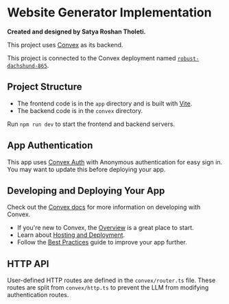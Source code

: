 # Website Generator Implementation

**Created and designed by Satya Roshan Tholeti.**

This project uses [Convex](https://convex.dev) as its backend.

This project is connected to the Convex deployment named [`robust-dachshund-865`](https://dashboard.convex.dev/d/robust-dachshund-865).

## Project Structure

- The frontend code is in the `app` directory and is built with [Vite](https://vitejs.dev/).
- The backend code is in the `convex` directory.

Run `npm run dev` to start the frontend and backend servers.

## App Authentication

This app uses [Convex Auth](https://auth.convex.dev/) with Anonymous authentication for easy sign in. You may want to update this before deploying your app.

## Developing and Deploying Your App

Check out the [Convex docs](https://docs.convex.dev/) for more information on developing with Convex.

- If you're new to Convex, the [Overview](https://docs.convex.dev/understanding/) is a great place to start.
- Learn about [Hosting and Deployment](https://docs.convex.dev/production/).
- Follow the [Best Practices](https://docs.convex.dev/understanding/best-practices/) guide to improve your app further.

## HTTP API

User-defined HTTP routes are defined in the `convex/router.ts` file. These routes are split from `convex/http.ts` to prevent the LLM from modifying authentication routes.

